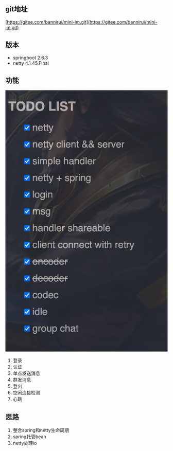 ## git地址

[https://gitee.com/bannirui/mini-im.git](https://gitee.com/bannirui/mini-im.git)

## 版本

*   springboot 2.6.3
*   netty 4.1.45.Final

## 功能

![](../img/1150150-20220213102809245-589685287.png)

1.  登录
2.  认证
3.  单点发送消息
4.  群发消息
5.  登出
6.  空闲连接检测
7.  心跳

## 思路

1.  整合spring和netty生命周期
2.  spring托管bean
3.  netty处理io
